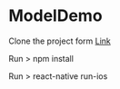 # ModelDemo  

Clone the project form [Link](https://github.com/satish25/ModelDemo.git) 

Run > npm install 

Run > react-native run-ios
